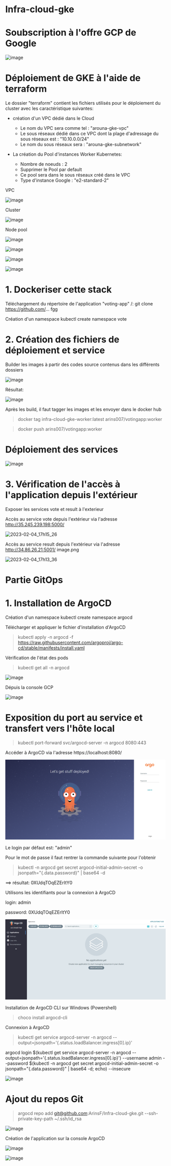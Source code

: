 # Infra-cloud-gke

# Soubscription à l'offre GCP de Google

![image](https://user-images.githubusercontent.com/78741748/216839436-3efd8672-ebeb-481e-97c0-522026b6b1e1.png)


# Déploiement de GKE à l'aide de terraform

Le dossier "terraform" contient les fichiers utilisés pour le déploiement du cluster avec les caractéristique suivantes:

- création d'un VPC dédié dans le Cloud
    - Le nom du VPC sera comme tel : "arouna-gke-vpc"
    - Le sous réseaux dédié dans ce VPC dont la plage d'adressage du sous réseaux est : "10.10.0.0/24"
    - Le nom du sous réseaux sera : "arouna-gke-subnetwork"


- La création du Pool d'instances Worker Kubernetes:
    - Nombre de noeuds : 2
    - Supprimer le Pool par default
    - Ce pool sera dans le sous réseaux créé dans le VPC
    - Type d'instance Google : "e2-standard-2"
    

VPC

![image](https://user-images.githubusercontent.com/78741748/216840154-b016c767-83cd-4d16-a659-8e853fe0adbf.png)



Cluster


![image](https://user-images.githubusercontent.com/78741748/216840599-34c1f423-8fd2-4581-b142-434d079167cd.png)
    
    
Node pool    
    
![image](https://user-images.githubusercontent.com/78741748/216840732-618f43ac-2bfe-4ff3-9cdc-e0f04e579267.png)





![image](https://user-images.githubusercontent.com/78741748/216820168-e101544b-c4fa-416b-b32b-d8a6180925c1.png)


![image](https://user-images.githubusercontent.com/78741748/216840302-8d825dc9-c8af-4264-8d1f-945fe2e8ed78.png)


![image](https://user-images.githubusercontent.com/78741748/216840320-5e18c4fe-1145-4fdc-a08d-52acfbe80ecd.png)



# 1. Dockeriser cette stack

Téléchargement du répertoire de l'application "voting-app"
/: git clone  https://github.com/...
fgg

Création d'un namespace
kubectl create namespace vote



# 2. Création des fichiers de déploiement et service

Builder les images à partir des codes source contenus dans les différents dossiers

![image](https://user-images.githubusercontent.com/78741748/216818983-4a189463-08a2-4ff2-997c-485678a3a622.png)

Résultat:

![image](https://user-images.githubusercontent.com/78741748/216819235-8bfe2be2-352e-4acd-82e5-a967caba3665.png)


Après les build, il faut tagger les images et les envoyer dans le docker hub

> docker tag infra-cloud-gke-worker:latest arins007/votingapp:worker

> docker push arins007/votingapp:worker




# Déploiement des services


![image](https://user-images.githubusercontent.com/78741748/216826788-836d890e-7ca4-4757-b143-bde63c7c5a4e.png)



# 3. Vérification de l'accès à l'application depuis l'extérieur


Exposer les services vote et result à l'exterieur



Accès au service vote depuis l'extérieur via l'adresse http://35.245.239.198:5000/


![2023-02-04_17h15_26](https://user-images.githubusercontent.com/78741748/216778352-3070dc8e-a71f-4a6d-a708-9432a8c11b20.png)


Accès au service result depuis l'extérieur via l'adresse http://34.86.26.21:5001/
image.png


![2023-02-04_17h13_36](https://user-images.githubusercontent.com/78741748/216778372-6cc9a9e7-aac2-4b42-b39e-bb6f552ddb85.png)




# Partie GitOps

# 1. Installation de ArgoCD
Création d'un namespace
kubectl create namespace argocd

Télécharger et appliquer le fichier d'installation d'ArgoCD
> kubectl apply -n argocd -f https://raw.githubusercontent.com/argoproj/argo-cd/stable/manifests/install.yaml

Vérification de l'état des pods
> kubectl get all -n argocd


![image](https://user-images.githubusercontent.com/78741748/216827930-80156dc3-be11-4a41-8be7-d9bc09366352.png)


Dépuis la console GCP

![image](https://user-images.githubusercontent.com/78741748/216829452-454b74e0-bca0-435e-b3c0-a9e40cd42167.png)




# Exposition du port au service et transfert vers l'hôte local

> kubectl port-forward svc/argocd-server -n argocd 8080:443


Accéder à ArgoCD via l'adresse  https://localhost:8080/

![](2023-02-05-00-01-22.png)


Le login par défaut est:      "admin"

Pour le mot de passe il faut rentrer la commande suivante pour l'obtenir

> kubectl -n argocd get secret argocd-initial-admin-secret -o jsonpath="{.data.password}" | base64 -d

==> résultat:  0XUdqTOqEZErItY0

Utilisons les identifiants pour la connexion à ArgoCD

login: admin

password:  0XUdqTOqEZErItY0



![](2023-02-04-23-57-39.png)






Installation de ArgoCD CLI sur Windows (Powershell)

> choco install argocd-cli



Connexion à ArgoCD

> kubectl get service argocd-server -n argocd --output=jsonpath='{.status.loadBalancer.ingress[0].ip}'


argocd login $(kubectl get service argocd-server -n argocd --output=jsonpath='{.status.loadBalancer.ingress[0].ip}') --username admin --password $(kubectl -n argocd get secret argocd-initial-admin-secret -o jsonpath="{.data.password}" | base64 -d; echo) --insecure


![image](https://user-images.githubusercontent.com/78741748/216818353-15ae0808-9900-42a5-b0ee-c8c7a55e78ae.png)


# Ajout du repos Git

> argocd repo add git@github.com:ArinsF/Infra-cloud-gke.git --ssh-private-key-path ~/.ssh/id_rsa


![image](https://user-images.githubusercontent.com/78741748/216827401-d0d06584-a987-4d06-8fc8-02b8531124dd.png)


Création de l'application sur la console ArgoCD


![image](https://user-images.githubusercontent.com/78741748/216829006-5df9cdf7-366d-4ddd-8c72-3abca54b88da.png)




![image](https://user-images.githubusercontent.com/78741748/216829036-2829625f-01fd-4c1b-838d-29d32c44be4a.png)




